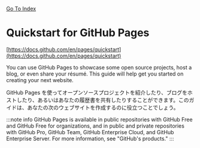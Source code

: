 [Go To Index](../)
# Quickstart for GitHub Pages

[https://docs.github.com/en/pages/quickstart](https://docs.github.com/en/pages/quickstart)

You can use GitHub Pages to showcase some open source projects, host a blog, or even share your résumé. This guide will help get you started on creating your next website.

GitHub Pages を使ってオープンソースプロジェクトを紹介したり、ブログをホストしたり、あるいはあなたの履歴書を共有したりすることができます。このガイドは、あなたの次のウェブサイトを作成するのに役立つことでしょう。

:::note info
GitHub Pages is available in public repositories with GitHub Free and GitHub Free for organizations, and in public and private repositories with GitHub Pro, GitHub Team, GitHub Enterprise Cloud, and GitHub Enterprise Server. For more information, see "GitHub's products."
:::
